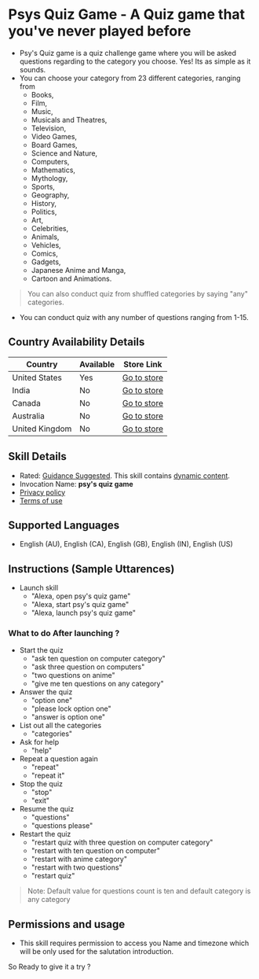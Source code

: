 # Psys Quiz Game - A Quiz game that you've never played before

- Psy's Quiz game is a quiz challenge game where you will be asked questions regarding to the category you choose. Yes! Its as simple as it sounds.
- You can choose your category from 23 different categories, ranging from 
    - Books, 
    - Film, 
    - Music, 
    - Musicals and Theatres, 
    - Television, 
    - Video Games, 
    - Board Games, 
    - Science and Nature, 
    - Computers, 
    - Mathematics, 
    - Mythology, 
    - Sports, 
    - Geography, 
    - History, 
    - Politics, 
    - Art, 
    - Celebrities, 
    - Animals, 
    - Vehicles, 
    - Comics, 
    - Gadgets, 
    - Japanese Anime and Manga, 
    - Cartoon and Animations. 
> You can also conduct quiz from shuffled categories by saying "any" categories.
- You can conduct quiz with any number of questions ranging from 1-15.

## Country Availability Details

| Country        | Available | Store Link                                          |
|----------------|-----------|-----------------------------------------------------|
| United States  | Yes       | [Go to store](https://www.amazon.com/dp/B08KCYC2QJ) |
| India          | No        | [Go to store](#)                                    |
| Canada         | No        | [Go to store](#)                                    |
| Australia      | No        | [Go to store](#)                                    |
| United Kingdom | No        | [Go to store](#)                                    |

## Skill Details
- Rated: [Guidance Suggested](https://www.amazon.com/dp/B08KCYC2QJ#). This skill contains [dynamic content](https://www.amazon.com/dp/B08KCYC2QJ#).
- Invocation Name: **psy's quiz game**
- [Privacy policy](https://drive.google.com/file/d/1gTxALHto_vsw58Z2dfs7LBVR429uR8Lw/view?usp=sharing)
- [Terms of use](https://drive.google.com/file/d/1gTxALHto_vsw58Z2dfs7LBVR429uR8Lw/view?usp=sharing)

## Supported Languages 
- English (AU), English (CA), English (GB), English (IN), English (US)

## Instructions (Sample Uttarences)

- Launch skill
    - "Alexa, open psy's quiz game"
    - "Alexa, start psy's quiz game"
    - "Alexa, launch psy's quiz game"

### What to do After launching ? 

- Start the quiz
    - "ask ten question on computer category" 
    - "ask three question on computers" 
    - "two questions on anime"
    - "give me ten questions on any category"
- Answer the quiz
    - "option one"
    - "please lock option one"
    - "answer is option one"
- List out all the categories
    - "categories"
- Ask for help
    - "help"
- Repeat a question again
    - "repeat"
    - "repeat it"
- Stop the quiz
    - "stop"
    - "exit"
- Resume the quiz
    - "questions"
    - "questions please"
- Restart the quiz
    - "restart quiz with three question on computer category" 
    - "restart with ten question on computer" 
    - "restart with anime category"
    - "restart with two questions"
    - "restart quiz"

> Note: Default value for questions count is ten and default category is any category

## Permissions and usage

-  This skill requires permission to access you Name and timezone which will be only used for the salutation introduction.

So Ready to give it a try  ?


